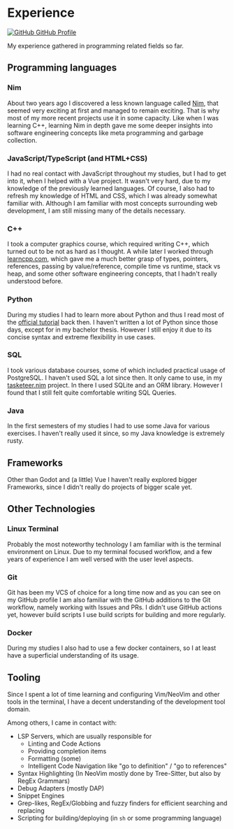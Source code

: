 # Experience

<a href="https://github.com/aMOPel">
<img src="icons8-github.svg" alt="GitHub" class="inline m-1 ">
GitHub Profile</a>


My experience gathered in programming related fields so far.

## Programming languages 

### Nim 
About two years ago I discovered a less known language called [Nim](https://nim-lang.org/), 
that seemed very exciting at first and managed to remain exciting. 
That is why most of my more recent projects use it in some capacity. 
Like when I was learning C++, learning Nim in depth gave me some deeper insights 
into software engineering concepts like meta programming and garbage collection. 

### JavaScript/TypeScript (and HTML+CSS) 
I had no real contact with JavaScript throughout my studies, 
but I had to get into it, when I helped with a Vue project. 
It wasn't very hard, due to my knowledge of the previously learned languages. 
Of course, I also had to refresh my knowledge of HTML and CSS, which I was already 
somewhat familiar with.
Although I am familiar with most concepts surrounding web development,
I am still missing many of the details necessary.

### C++ 
I took a computer graphics course, which required writing C++, which turned out to 
be not as hard as I thought. 
A while later I worked through [learncpp.com](https://www.learncpp.com/), 
which gave me a much better grasp of 
types, pointers, references, passing by value/reference, 
compile time vs runtime, stack vs heap, and some other 
software engineering concepts, that I hadn't really understood before.

### Python 
During my studies I had to learn more about Python and thus I read 
most of the [official tutorial](https://docs.python.org/3/tutorial/index.html) back then. 
I haven't written a lot of Python since those days, except for in my bachelor thesis. 
However I still enjoy it due to its concise syntax and extreme flexibility in
use cases. 

### SQL 
I took various database courses, some of which included practical usage of PostgreSQL. 
I haven't used SQL a lot since then. 
It only came to use, in my [tasketeer.nim](#/tasketeer_nim) project. 
In there I used SQLite and an ORM library. 
However I found that I still felt quite comfortable writing SQL Queries. 

### Java 
In the first semesters of my studies I had to use some Java for various exercises. 
I haven't really used it since, so my Java knowledge is extremely rusty. 

## Frameworks 

Other than Godot and (a little) Vue I haven't really explored bigger Frameworks, 
since I didn't really do projects of bigger scale yet. 

## Other Technologies 

### Linux Terminal 
Probably the most noteworthy technology I am familiar with is the 
terminal environment on Linux. 
Due to my terminal focused workflow, and a few years of experience I am well 
versed with the user level aspects. 

### Git 
Git has been my VCS of choice for a long time now and as you can see on my GitHub 
profile I am also familiar with the GitHub additions to the Git workflow, namely 
working with Issues and PRs. I didn't use GitHub actions yet, however build
scripts I use build scripts for building and more regularly.

### Docker 
During my studies I also had to use a few docker containers, so I at least have 
a superficial understanding of its usage. 

## Tooling

Since I spent a lot of time learning and configuring Vim/NeoVim and other tools
in the terminal, I have a decent understanding of the development tool domain.

Among others, I came in contact with:
- LSP Servers, which are usually responsible for 
  - Linting and Code Actions
  - Providing completion items
  - Formatting (some)
  - Intelligent Code Navigation like "go to definition" / "go to references"
- Syntax Highlighting (In NeoVim mostly done by Tree-Sitter, but also by RegEx Grammars)
- Debug Adapters (mostly DAP)
- Snippet Engines
- Grep-likes, RegEx/Globbing and fuzzy finders for efficient searching and replacing
- Scripting for building/deploying (in `sh` or some programming language)

